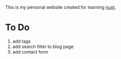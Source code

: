 
This is my personal website created for learning [nuxt](https://v3.nuxtjs.org).

# To Do

1. add tags
2. add search filter to blog page
3. add contact form
